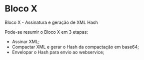 # Bloco X
Bloco X - Assinatura e geração de XML Hash

Pode-se resumir o Bloco X em 3 etapas:

* Assinar XML;
* Compactar XML e gerar o Hash da compactação em base64;
* Envelopar o Hash para envio ao webservice;
